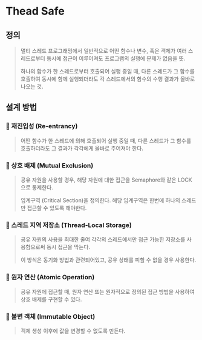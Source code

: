 # Thead Safe

## 정의

> 멀티 스레드 프로그래밍에서 일반적으로 어떤 함수나 변수, 혹은 객체가 여러 스레드로부터 동시에 접근이 이루어져도 프로그램의 실행에 문제가 없음을 뜻.
> 
> 하나의 함수가 한 스레드로부터 호출되어 실행 중일 때, 다른 스레드가 그 함수를 호출하여 동시에 함께 실행되더라도 각 스레드에서의 함수의 수행 결과가 올바로 나오는 것.

## 설계 방법

### 📌 재진입성 (Re-entrancy)

> 어떤 함수가 한 스레드에 의해 호출되어 실행 중일 때, 다른 스레드가 그 함수를 호출하더라도 그 결과가 각각에게 올바로 주어져야 한다.

### 📌 상호 배제 (Mutual Exclusion)

> 공유 자원을 사용할 경우, 해당 자원에 대한 접근을 Semaphore와 같은 LOCK으로 통제한다.
> 
> 임계구역 (Critical Section)을 정의한다. 해당 임계구역은 한번에 하나의 스레드만 접근할 수 있도록 해야한다.


### 📌 스레드 지역 저장소 (Thread-Local Storage)

> 공유 자원의 사용을 최대한 줄여 각각의 스레드에서만 접근 가능한 저장소를 사용함으로써 동시 접근을 막는다.
> 
> 이 방식은 동기화 방법과 관련되어있고, 공유 상태를 피할 수 없을 경우 사용한다.

### 📌 원자 연산 (Atomic Operation)

> 공유 자원에 접근할 때, 원자 연산 또는 원자적으로 정의된 접근 방법을 사용하여 상호 배제를 구현할 수 있다.

### 📌 불변 객체 (Immutable Object)

> 객체 생성 이후에 값을 변경할 수 없도록 만든다.
